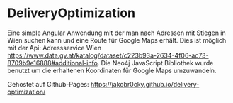# DeliveryOptimization

Eine simple Angular Anwendung mit der man nach Adressen mit Stiegen in Wien suchen kann und eine Route für Google Maps erhält. 
Dies ist möglich mit der Api: Adressservice Wien https://www.data.gv.at/katalog/dataset/c223b93a-2634-4f06-ac73-8709b9e16888#additional-info.
Die Neo4j JavaScript Bibliothek wurde benutzt um die erhaltenen Koordinaten für Google Maps umzuwandeln.

Gehostet auf Github-Pages: https://jakobr0cky.github.io/delivery-optimization/
